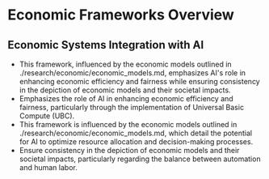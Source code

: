 # Economic Frameworks Overview
## Economic Systems Integration with AI
- This framework, influenced by the economic models outlined in ./research/economic/economic_models.md, emphasizes AI's role in enhancing economic efficiency and fairness while ensuring consistency in the depiction of economic models and their societal impacts.
- Emphasizes the role of AI in enhancing economic efficiency and fairness, particularly through the implementation of Universal Basic Compute (UBC).
- This framework is influenced by the economic models outlined in ./research/economic/economic_models.md, which detail the potential for AI to optimize resource allocation and decision-making processes.
- Ensure consistency in the depiction of economic models and their societal impacts, particularly regarding the balance between automation and human labor.
